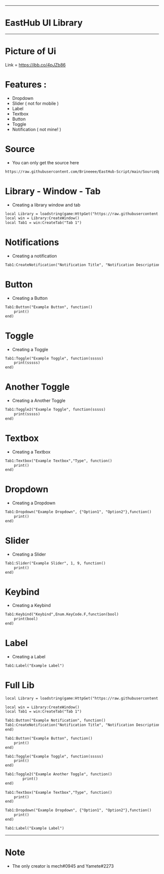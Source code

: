 -----
# EastHub UI Library
-----
# Picture of Ui
Link = https://ibb.co/4pJZb86
# Features :

- Dropdown
- Slider (  not for mobile  )
- Label
- Textbox
- Button
- Toggle
- Notification (  not mine!  )

# Source

- You can only get the source here
```html
https://raw.githubusercontent.com/Brineeee/EastHub-Script/main/SourceUpdate.lua
```
# Library - Window - Tab

- Creating a library window and tab
```html
local Library = loadstring(game:HttpGet("https://raw.githubusercontent.com/Brineeee/EastHub-Script/main/SourceUpdate.lua"))() 
local win = Library:CreateWindow()
local Tab1 = win:CreateTab("Tab 1")
```

# Notifications

- Creating a notification
```html
Tab1:CreateNotification("Notification Title", "Notification Description", 10)
```

# Button

- Creating a Button
```html
Tab1:Button("Example Button", function()
	print()
end)
```

# Toggle 

- Creating a Toggle
```html
Tab1:Toggle("Example Toggle", function(sssss)
	print(sssss)
end)
```

# Another Toggle

- Creating a Another Toggle
```html
Tab1:Toggle2("Example Toggle", function(sssss)
	print(sssss)
end)
```

# Textbox

- Creating a Textbox
```html
Tab1:Textbox("Example Textbox","Type", function() 
    print() 
end) 
```

# Dropdown

- Creating a Dropdown
```html
Tab1:Dropdown("Example Dropdown", {"Option1", "Option2"},function()
    print() 
end) 
```
# Slider

- Creating a Slider 
```html
Tab1:Slider("Example Slider", 1, 9, function() 
    print() 
end) 
```

# Keybind

- Creating a Keybind
```html
Tab1:Keybind("Keybind",Enum.KeyCode.F,function(bool)
    print(bool)
end) 
```
# Label

- Creating a Label
```html
Tab1:Label("Example Label")
```

# Full Lib

```html
local Library = loadstring(game:HttpGet("https://raw.githubusercontent.com/Brineeee/EastHub-Script/main/SourceUpdate.lua"))()

local win = Library:CreateWindow()
local Tab1 = win:CreateTab("Tab 1")

Tab1:Button("Example Notification", function() 
Tab1:CreateNotification("Notification Title", "Notification Description", 10)
end) 

Tab1:Button("Example Button", function()
	print()
end)

Tab1:Toggle("Example Toggle", function(sssss)
	print()
end)

Tab1:Toggle2("Example Another Toggle", function() 
        print()
end)
 
Tab1:Textbox("Example Textbox","Type", function() 
    print() 
end) 

Tab1:Dropdown("Example Dropdown", {"Option1", "Option2"},function()
    print() 
end) 

Tab1:Label("Example Label")
```
-----
 # Note

- The only creator is mech#0945 and Yamete#2273 
